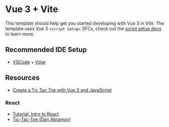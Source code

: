# Vue 3 + Vite

This template should help get you started developing with Vue 3 in Vite. The template uses Vue 3 `<script setup>` SFCs, check out the [script setup docs](https://v3.vuejs.org/api/sfc-script-setup.html#sfc-script-setup) to learn more.

## Recommended IDE Setup

- [VSCode](https://code.visualstudio.com/) + [Volar](https://marketplace.visualstudio.com/items?itemName=johnsoncodehk.volar)

## Resources
- [Create a Tic Tac Toe with Vue 3 and JavaScript](https://javascript.plainenglish.io/create-a-tic-tac-toe-with-vue-3-and-javascript-3cbf7ad6c7cf)
### React
- [Tutorial: Intro to React](https://reactjs.org/tutorial/tutorial.html)
- [Tic-Tac-Toe (Dan Abramov)](https://codepen.io/gaearon/pen/gWWZgR)
